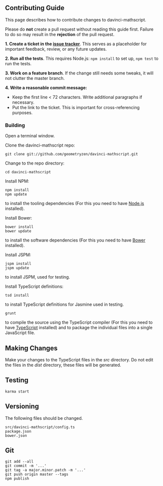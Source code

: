 ## Contributing Guide

This page describes how to contribute changes to davinci-mathscript.

Please do **not** create a pull request without reading this guide first. Failure to do so may result in the **rejection** of the pull request.

**1. Create a ticket in the [issue tracker](https://github.com/geometryzen/davinci-mathscript/issues)**.
This serves as a placeholder for important feedback, review, or any future updates.

**2. Run all the tests**. This requires Node.js: `npm install` to set up, `npm test` to run the tests.

**3. Work on a feature branch**.  If the change still needs some tweaks, it will not clutter the master branch.

**4. Write a reasonable commit message:**

* Keep the first line < 72 characters. Write additional paragraphs if necessary.
* Put the link to the ticket. This is important for cross-referencing purposes.

### Building

Open a terminal window.

Clone the davinci-mathscript repo:
```
git clone git://github.com/geometryzen/davinci-mathscript.git
```

Change to the repo directory:
```
cd davinci-mathscript
```

Install NPM:
```
npm install
npm update
```
to install the tooling dependencies (For this you need to have [Node.js](http://nodejs.org) installed).

Install Bower:
```
bower install
bower update
```
to install the software dependencies (For this you need to have [Bower](http://bower.io) installed).

Install JSPM:
```
jspm install
jspm update
```
to install JSPM, used for testing.

Install TypeScript definitions:
```
tsd install
```
to install TypeScript definitions for Jasmine used in testing.

```
grunt
```
to compile the source using the TypeScript compiler (For this you need to have [TypeScript](http://www.typescriptlang.org) installed) and to package the individual files into a single JavaScript file.

## Making Changes

Make your changes to the TypeScript files in the _src_ directory. Do not edit the files in the _dist_ directory, these files will be generated.

## Testing

```
karma start
```

## Versioning

The following files should be changed.

```
src/davinci-mathscript/config.ts
package.json
bower.json
```

## Git

```
git add --all
git commit -m '...'
git tag -a major.minor.patch -m '...'
git push origin master --tags
npm publish
```